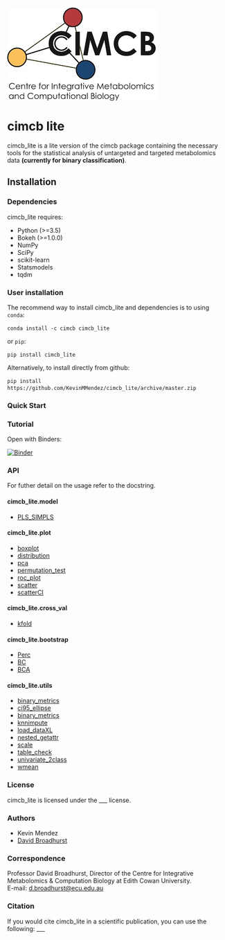 ![image](cimcb_logo.jpg)
# cimcb lite 
cimcb_lite is a lite version of the cimcb package containing the necessary tools for the statistical analysis of untargeted and targeted metabolomics data **(currently for binary classification)**. 

## Installation

### Dependencies
cimcb_lite requires:
- Python (>=3.5)
- Bokeh (>=1.0.0)
- NumPy
- SciPy
- scikit-learn
- Statsmodels
- tqdm

### User installation
The recommend way to install cimcb_lite and dependencies is to using ``conda``:
```console
conda install -c cimcb cimcb_lite
```
or ``pip``:
```console
pip install cimcb_lite
```
Alternatively, to install directly from github:
```console
pip install https://github.com/KevinMMendez/cimcb_lite/archive/master.zip
```

### Quick Start


### Tutorial
Open with Binders:  

[![Binder](https://mybinder.org/badge_logo.svg)](https://mybinder.org/v2/gh/KevinMMendez/BinderTutorial_Workflow/master?filepath=BinderTutorial_Workflow.ipynb)

### API
For futher detail on the usage refer to the docstring.

#### cimcb_lite.model
- [PLS_SIMPLS](https://github.com/KevinMMendez/cimcb_lite/blob/master/cimcb_lite/model/PLS_SIMPLS.py#L14-L36)

#### cimcb_lite.plot
- [boxplot](https://github.com/KevinMMendez/cimcb_lite/blob/master/cimcb_lite/plot/boxplot.py#L8-L18)
- [distribution](https://github.com/KevinMMendez/cimcb_lite/blob/master/cimcb_lite/plot/distribution.py#L6-L16)
- [pca](https://github.com/KevinMMendez/cimcb_lite/blob/master/cimcb_lite/plot/pca.py#L10-L17)
- [permutation_test](https://github.com/KevinMMendez/cimcb_lite/blob/master/cimcb_lite/plot/permutation_test.py#L13-L27)
- [roc_plot](https://github.com/KevinMMendez/cimcb_lite/blob/master/cimcb_lite/plot/roc.py#L11-L24)
- [scatter](https://github.com/KevinMMendez/cimcb_lite/blob/master/cimcb_lite/plot/scatter.py#L6-L16)
- [scatterCI](https://github.com/KevinMMendez/cimcb_lite/blob/master/cimcb_lite/plot/scatterCI.py#L7-L14)

#### cimcb_lite.cross_val
- [kfold](https://github.com/KevinMMendez/cimcb_lite/blob/master/cimcb_lite/cross_val/kfold.py#L14-L42)

#### cimcb_lite.bootstrap
- [Perc](https://github.com/KevinMMendez/cimcb_lite/blob/master/cimcb_lite/bootstrap/Perc.py#L6-L35)
- [BC](https://github.com/KevinMMendez/cimcb_lite/blob/master/cimcb_lite/bootstrap/BC.py#L8-L37)
- [BCA](https://github.com/KevinMMendez/cimcb_lite/blob/master/cimcb_lite/bootstrap/BCA.py#L8-L36)

#### cimcb_lite.utils
- [binary_metrics](https://github.com/KevinMMendez/cimcb_lite/blob/master/cimcb_lite/utils/binary_metrics.py#L5-L23)
- [ci95_ellipse](https://github.com/KevinMMendez/cimcb_lite/blob/master/cimcb_lite/utils/ci95_ellipse.py#L6-L28)
- [binary_metrics](https://github.com/KevinMMendez/cimcb_lite/blob/master/cimcb_lite/utils/binary_metrics.py#L5-L23)
- [knnimpute](https://github.com/KevinMMendez/cimcb_lite/blob/master/cimcb_lite/utils/knnimpute.py#L7-L22)
- [load_dataXL](https://github.com/KevinMMendez/cimcb_lite/blob/master/cimcb_lite/utils/load_dataXL.py#L7-L29)
- [nested_getattr](https://github.com/KevinMMendez/cimcb_lite/blob/master/cimcb_lite/utils/nested_getattr.py#L4-L5)
- [scale](https://github.com/KevinMMendez/cimcb_lite/blob/master/cimcb_lite/utils/scale.py#L4-L42)
- [table_check](https://github.com/KevinMMendez/cimcb_lite/blob/master/cimcb_lite/utils/table_check.py#L4-L17)
- [univariate_2class](https://github.com/KevinMMendez/cimcb_lite/blob/master/cimcb_lite/utils/univariate_2class.py#L8-L35)
- [wmean](https://github.com/KevinMMendez/cimcb_lite/blob/master/cimcb_lite/utils/wmean.py#L4-L19)

### License
cimcb_lite is licensed under the ___ license. 

### Authors
- Kevin Mendez
- [David Broadhurst](https://scholar.google.ca/citations?user=M3_zZwUAAAAJ&hl=en)

### Correspondence
Professor David Broadhurst, Director of the Centre for Integrative Metabolomics & Computation Biology at Edith Cowan University.  
E-mail: d.broadhurst@ecu.edu.au

### Citation
If you would cite cimcb_lite in a scientific publication, you can use the following: ___
